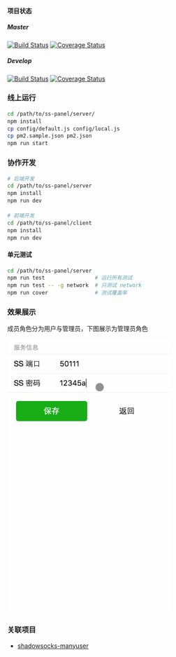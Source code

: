 #### 项目状态

##### Master

[![Build Status](https://travis-ci.org/qious/ss-panel.svg?branch=master)](https://travis-ci.org/qious/ss-panel)
[![Coverage Status](https://coveralls.io/repos/github/qious/ss-panel/badge.svg?branch=master)](https://coveralls.io/github/qious/ss-panel?branch=master)


##### Develop

[![Build Status](https://travis-ci.org/qious/ss-panel.svg?branch=develop)](https://travis-ci.org/qious/ss-panel)
[![Coverage Status](https://coveralls.io/repos/github/qious/ss-panel/badge.svg?branch=develop)](https://coveralls.io/github/qious/ss-panel?branch=develop)


### **线上运行**

```bash
cd /path/to/ss-panel/server/
npm install
cp config/default.js config/local.js
cp pm2.sample.json pm2.json
npm run start
```

### **协作开发**

```bash
# 后端开发
cd /path/to/ss-panel/server
npm install
npm run dev

# 前端开发
cd /path/to/ss-panel/client
npm install
npm run dev
```

#### **单元测试**

```bash
cd /path/to/ss-panel/server
npm run test                # 运行所有测试
npm run test -- -g network  # 只测试 network
npm run cover               # 测试覆盖率
```

### **效果展示**

成员角色分为用户与管理员，下图展示为管理员角色

![效果展示](screenshot/ss_admin.gif)

### **关联项目**

* [shadowsocks-manyuser](https://github.com/qious/shadowsocks-manyuser)

